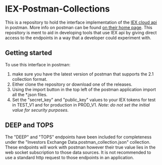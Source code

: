 # IEX-Postman-Collections
This is a repository to hold the interface implementation of the [IEX cloud api](https://iexcloud.io/docs/api) in postman. More info on postman can be found [on their home page](https://www.getpostman.com/). This repository is ment to aid in developing tools that use IEX api by giving direct access to the endpoints in a way that a developer could experiment with.

## Getting started
To use this interface in postman:
1. make sure you have the latest version of postman that supports the 2.1 collection format. 
2. Either clone the repository or download one of the releases. 
3. Using the import button in the top left of the postman application import all the *.json files.
4. Set the "secret_key" and "public_key" values to your IEX tokens for test in TEST_V1 and for production in PROD_V1. _Note: do not set the initial value for security purposes._

## DEEP and TOPS
The "DEEP" and "TOPS" endpoints have been included for completeness under the "Investors Exchange Data.postman_collection.json" collection. These endpoints will work with postman however their true value lies in the web socket subscription to those data sources. It is not recommended to use a standard http request to those endpoints in an application.
